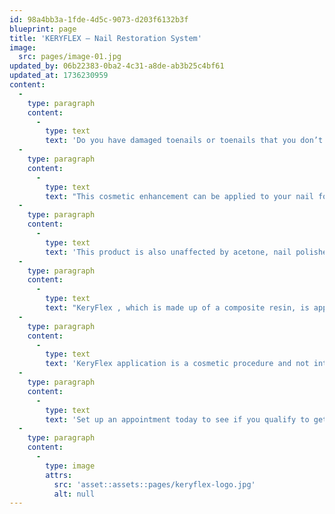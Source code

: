 ```yaml
---
id: 98a4bb3a-1fde-4d5c-9073-d203f6132b3f
blueprint: page
title: 'KERYFLEX – Nail Restoration System'
image:
  src: pages/image-01.jpg
updated_by: 06b22383-0ba2-4c31-a8de-ab3b25c4bf61
updated_at: 1736230959
content:
  -
    type: paragraph
    content:
      -
        type: text
        text: 'Do you have damaged toenails or toenails that you don’t like the appearance of? KeryFlex nails might be an option for you.'
  -
    type: paragraph
    content:
      -
        type: text
        text: "This cosmetic enhancement can be applied to your nail for an immediate and significant improvement in the appearance of your nail. This looks and feels completely natural and still allows the nail to bend with the natural movement of toes and feet.\_"
  -
    type: paragraph
    content:
      -
        type: text
        text: 'This product is also unaffected by acetone, nail polished or detergents.'
  -
    type: paragraph
    content:
      -
        type: text
        text: "KeryFlex , which is made up of a composite resin, is applied in office, is painless and restores the appearance of your natural nails.\_"
  -
    type: paragraph
    content:
      -
        type: text
        text: 'KeryFlex application is a cosmetic procedure and not intended to cure a disease.'
  -
    type: paragraph
    content:
      -
        type: text
        text: 'Set up an appointment today to see if you qualify to get this painless, quick procedure done in office today! Call 847-380-3700 for an appointment.'
  -
    type: paragraph
    content:
      -
        type: image
        attrs:
          src: 'asset::assets::pages/keryflex-logo.jpg'
          alt: null
---
```

